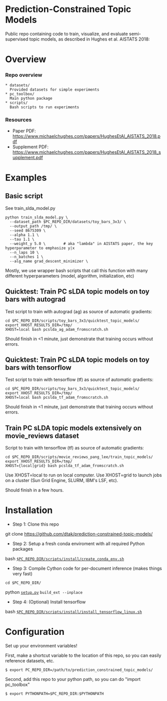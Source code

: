 # Prediction-Constrained Topic Models
Public repo containing code to train, visualize, and evaluate semi-supervised topic models, as described in Hughes et al. AISTATS 2018:

# Overview

### Repo overview
```
* datasets/
  Provided datasets for simple experiments
* pc_toolbox/
  Main python package
* scripts/
  Bash scripts to run experiments
```

### Resources

* Paper PDF: https://www.michaelchughes.com/papers/HughesEtAl_AISTATS_2018.pdf
* Supplement PDF: https://www.michaelchughes.com/papers/HughesEtAl_AISTATS_2018_supplement.pdf

# Examples

## Basic script

See train_slda_model.py
```
python train_slda_model.py \
  --dataset_path $PC_REPO_DIR/datasets/toy_bars_3x3/ \
  --output_path /tmp/ \
  --seed 8675309 \
  --alpha 1.1 \
  --tau 1.1 \
  --weight_y 5.0 \        # aka "lambda" in AISTATS paper, the key hyperparameter to emphasize y|x
  --n_laps 10 \
  --n_batches 1 \
  --alg_name grad_descent_minimizer \
```

Mostly, we use wrapper bash scripts that call this function with many different hyperparameters (model, algorithm, initialization, etc)

## Quicktest: Train PC sLDA topic models on toy bars with autograd

Test script to train with autograd (ag) as source of automatic gradients:
```
cd $PC_REPO_DIR/scripts/toy_bars_3x3/quicktest_topic_models/
export XHOST_RESULTS_DIR=/tmp/
XHOST=local bash pcslda_ag_adam_fromscratch.sh 
```
Should finish in <1 minute, just demonstrate that training occurs without errors.

## Quicktest: Train PC sLDA topic models on toy bars with tensorflow

Test script to train with tensorflow (tf) as source of automatic gradients:
```
cd $PC_REPO_DIR/scripts/toy_bars_3x3/quicktest_topic_models/
export XHOST_RESULTS_DIR=/tmp/
XHOST=local bash pcslda_tf_adam_fromscratch.sh 
```
Should finish in <1 minute, just demonstrate that training occurs without errors.


## Train PC sLDA topic models extensively on movie_reviews dataset

Script to train with tensorflow (tf) as source of automatic gradients:
```
cd $PC_REPO_DIR/scripts/movie_reviews_pang_lee/train_topic_models/
export XHOST_RESULTS_DIR=/tmp/
XHOST={local|grid} bash pcslda_tf_adam_fromscratch.sh 
```
Use XHOST=local to run on local computer.
Use XHOST=grid to launch jobs on a cluster (Sun Grid Engine, SLURM, IBM's LSF, etc).

Should finish in a few hours.


# Installation

* Step 1: Clone this repo

git clone https://github.com/dtak/prediction-constrained-topic-models/

* Step 2: Setup a fresh conda enviroment with all required Python packages

bash [`$PC_REPO_DIR/scripts/install/create_conda_env.sh`](https://github.com/dtak/prediction-constrained-topic-models/tree/master/scripts/install/create_conda_env.sh)

* Step 3: Compile Cython code for per-document inference (makes things very fast)

`cd $PC_REPO_DIR/`

python [`setup.py`](https://github.com/dtak/prediction-constrained-topic-models/tree/master/setup.py) `build_ext --inplace`

* Step 4: (Optional) Install tensorflow

bash [`$PC_REPO_DIR/scripts/install/install_tensorflow_linux.sh`](https://github.com/dtak/prediction-constrained-topic-models/tree/master/scripts/install/install_tensorflow_linux.sh)

# Configuration

Set up your environment variables!

First, make a shortcut variable to the location of this repo, so you can easily reference datasets, etc.

    $ export PC_REPO_DIR=/path/to/prediction_constrained_topic_models/

Second, add this repo to your python path, so you can do "import pc_toolbox"

    $ export PYTHONPATH=$PC_REPO_DIR:$PYTHONPATH

